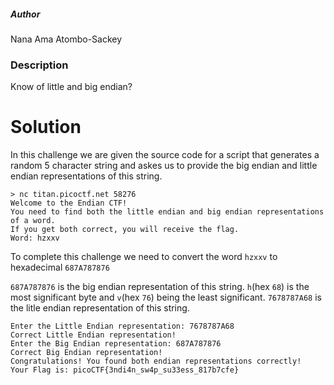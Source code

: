 ##### Author
Nana Ama Atombo-Sackey

### Description
Know of little and big endian?

# Solution
In this challenge we are given the source code for a script that generates a random 5 character string and askes us to provide the big endian and little endian representations of this string.

```
> nc titan.picoctf.net 58276                                    
Welcome to the Endian CTF!
You need to find both the little endian and big endian representations of a word.
If you get both correct, you will receive the flag.
Word: hzxxv
```

To complete this challenge we need to convert the word `hzxxv` to hexadecimal `687A787876`

`687A787876` is the big endian representation of this string. `h`(hex `68`) is the most significant byte and `v`(hex `76`) being the least significant. `7678787A68` is the litle endian representation of this string. 

```
Enter the Little Endian representation: 7678787A68
Correct Little Endian representation!
Enter the Big Endian representation: 687A787876 
Correct Big Endian representation!
Congratulations! You found both endian representations correctly!
Your Flag is: picoCTF{3ndi4n_sw4p_su33ess_817b7cfe}
```